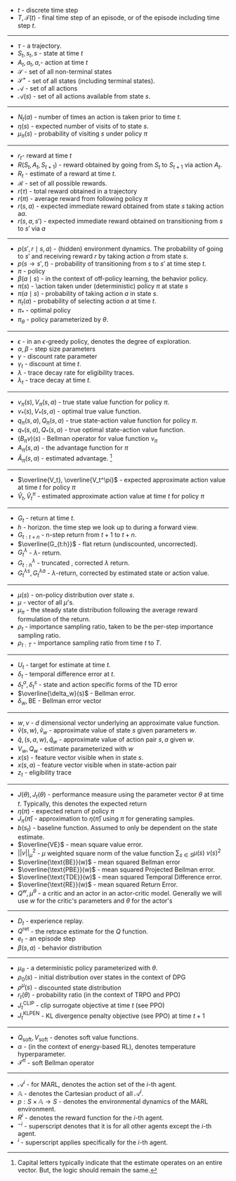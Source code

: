 * $t$ - discrete time step
* $T, \mathcal{T}(t)$ - final time step of an episode, or of the episode including time step $t$. 
*****
* $\tau$ - a trajectory.
* $S_t, s_t, s$ - state at time  $t$
* $A_t, a_t, a$,- action at time $t$
* $\mathcal{S}$ - set of all non-terminal states
* $\mathcal{S}^+$ - set of all states (including terminal states).
* $\mathcal{A}$ - set of all actions
* $\mathcal{A}(s)$ - set of all actions available from state $s$.
*****
* $N_t(a)$ - number of times an action is taken prior to time $t$.
* $\eta(s)$ - expected number of visits of to state $s$. 
* $\mu_\pi(s)$ - probability of visiting $s$ under policy $\pi$
*****
* $r_t$- reward at time $t$
* $R(S_t,A_t,S_{t+1})$ - reward obtained by going from $S_t$ to $S_{t+1}$ via action $A_t$.
* $R_t$ - estimate of a reward at time $t$.
* $\mathcal{R}$ - set of all possible rewards.
* $r(\tau)$ - total reward obtained in a trajectory
* $r(\pi)$ - average reward from following policy $\pi$ 
* $r(s,a)$ - expected immediate reward obtained from state $s$ taking action a$a$.
* $r(s,a,s')$ - expected immediate reward obtained on transitioning from $s$ to $s'$ via $a$
*****
* $p(s',r\mid s, a)$ - (hidden) environment dynamics. The probability of going to $s'$ and receiving reward $r$ by taking action $a$ from state $s$.
* $p(s\to s',t)$ - probability of transitioning from $s$ to $s'$ at time step $t$.
* $\pi$ - policy
* $\beta(a\mid s)$ - in the context of off-policy learning, the behavior policy.
* $\pi(s)$ - \action taken under (deterministic) policy $\pi$ at state $s$
* $\pi(a\mid s)$ - probability of taking action $a$ in state $s$.
* $\pi_t(a)$ - probability of selecting action $a$ at time $t$.
* $\pi_\ast$ - optimal policy
* $\pi_\theta$ - policy parameterized by $\theta$.
*****
* $\epsilon$ - in an $\epsilon$-greedy policy, denotes the degree of exploration.
* $\alpha,\beta$ - step size parameters
* $\gamma$ - discount rate parameter
* $\gamma_t$ - discount at time $t$.
* $\lambda$ - trace decay rate for eligibility traces.
* $\lambda_t$ - trace decay at time $t$.
*****
* $v_\pi(s), V_\pi(s,a)$ - true state value function for policy $\pi$. 
* $v_\ast(s), V_\ast(s,a)$ - optimal true value function.
* $q_\pi(s,a), Q_\pi(s,a)$ - true state-action value function for policy $\pi$. 
* $q_\ast(s,a), Q_\ast(s,a)$ - true optimal state-action value function. 
* $(B_\pi v)(s)$ - Bellman operator for value function $v_\pi$
* $A_\pi(s,a)$ - the advantage function for $\pi$ 
* $\hat{A}_\pi(s,a)$ - estimated advantage. [^1]

[^1]: Capital letters typically indicate that the estimate operates on an entire vector. But, the logic should remain the same. 
*****
* $\overline{V_t}, \overline{V_t^\pi}$ - expected approximate action value at time $t$ for policy $\pi$
* $\hat{V}_t, \hat{V}_t^\pi$ - estimated approximate action value at time $t$ for policy $\pi$
*****
* $G_t$ - return at time $t$.
* $h$ - horizon. the time step we look up to during a forward view.
* $G_{t:t+n}$ - n-step return from $t+1$ to $t+n$.
* $\overline{G_{t:h}}$ - flat return (undiscounted, uncorrected).
* $G_t^\lambda$ - $\lambda$- return.
* $G_{t:h}^\lambda$ - truncated , corrected $\lambda$ return.
* $G_{t}^{\lambda s},G_{t}^{\lambda a}$ - $\lambda$-return, corrected by estimated state or action value.
*****
* $\mu(s)$ - on-policy distribution over state $s$.
* $\mu$ - vector of all $\mu$'s. 
* $\mu_\pi$ - the steady state distribution following the average reward formulation of the return.
* $\rho_t$ - importance sampling ratio, taken to be the per-step importance sampling ratio.
* $\rho_{t:T}$ - importance sampling ratio from time $t$ to $T$.
*****
* $U_t$ - target for estimate at time $t$.
* $\delta_t$ - temporal difference error at $t$.
* $\delta_t^a, \delta_t^s$ - state and action specific forms of the TD error
* $\overline{\delta_w}(s)$ - Bellman error.
* $\delta_w, \text{BE}$ - Bellman error vector
*****
* $w,v$ - $d$ dimensional vector underlying an approximate value function.
* $\hat{v}(s,w), \hat{v}_w$ - approximate value of state $s$  given parameters $w$.
* $\hat{q},(s,a, w), \hat{q}_w$ - approximate value of action pair $s,a$ given $w$.
* $V_w, Q_w$ - estimate parameterized with $w$
* $x(s)$ - feature vector visible when in state $s$.
* $x(s,a)$ - feature vector visible when in state-action pair
* $z_t$ - eligibility trace
*****
* $J(\theta), J_t(\theta)$ - performance measure using the parameter vector $\theta$ at time $t$. Typically, this denotes the expected return
* $\eta(\pi)$ - expected return of policy $\pi$
* $J_\pi(\bar{\pi})$ - approximation to $\eta(\bar\pi)$ using $\pi$ for generating samples.
* $b(s_t)$ - baseline function. Assumed to only be dependent on the state estimate.
* $\overline{VE}$ - mean square value error.
* $||v||_\mu^2$ - $\mu$ weighted square norm of the value function $\sum_{s\in S}\mu(s) \ v(s)^2$
* $\overline{\text{BE}}(w)$ - mean squared Bellman error
* $\overline{\text{PBE}}(w)$ - mean squared Projected Bellman error.
* $\overline{\text{TDE}}(w)$ - mean squared Temporal Difference error.
* $\overline{\text{RE}}(w)$ - mean squared Return Error.
* $Q^w, \mu^\theta$ - a critic and an actor in an actor-critic model. Generally we will use $w$ for the critic's parameters and $\theta$ for the actor's
*****
* $D_t$ - experience replay.
* $Q^\text{ret}$ - the retrace estimate for the $Q$ function. 
* $e_t$ - an episode step 
* $\beta(s,a)$ - behavior distribution 
*****
* $\mu_\theta$ - a deterministic policy parameterized with $\theta$. 
* $\rho_0(s)$ - initial distribution over states in the context of DPG
* $\rho^\mu(s)$ - discounted state distribution
* $r_t(\theta)$ - probability ratio (in the context of TRPO and PPO)
* $J_t^\text{CLIP}$ - clip surrogate objective at time $t$ (see PPO) 
* $J_t^\text{KLPEN}$ - KL divergence penalty objective (see PPO) at time $t+1$ 
***** 
* $Q_\text{soft}, V_\text{soft}$ - denotes soft value functions. 
* $\alpha$ - (in the context of energy-based RL), denotes temperature hyperparameter. 
* $\mathcal{T}^\pi$ - soft Bellman operator

*****
* $\mathcal{A}^i$ - for MARL, denotes the action set of the $i$-th agent. 
* $\mathbb{A}$ - denotes the Cartesian product of all $\mathcal{A}^i$. 
* $p:S\times\mathbb{A}\to S$ - denotes the environmental dynamics of the MARL environment. 
* $R^i$ - denotes the reward function for the $i$-th agent. 
* $^{-i}$ - superscript denotes that it is for all other agents except the $i$-th agent. 
* $^i$ - superscript applies specifically for the $i$-th agent. 